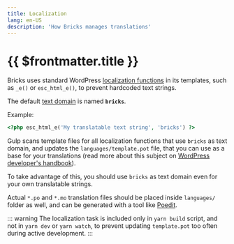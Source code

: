 ```yaml
---
title: Localization
lang: en-US
description: 'How Bricks manages translations'
---
```


# {{ $frontmatter.title }}

Bricks uses standard WordPress [localization functions](https://developer.wordpress.org/apis/handbook/internationalization/internationalization-functions/) in its templates, such as `_e()` or `esc_html_e()`, to prevent hardcoded text strings.

The default [text domain](https://developer.wordpress.org/themes/functionality/internationalization/#text-domain) is named **`bricks`**.

Example:

```php
<?php esc_html_e('My translatable text string', 'bricks') ?>
```

Gulp scans template files for all localization functions that use `bricks` as text domain, and updates the `languages/template.pot` file, that you can use as a base for your translations (read more about this subject on [WordPress developer's handbook](https://developer.wordpress.org/apis/handbook/internationalization/localization/)).

To take advantage of this, you should use `bricks` as text domain even for your own translatable strings.

Actual `*.po` and `*.mo` translation files should be placed inside `languages/` folder as well, and can be generated with a tool like [Poedit](https://poedit.net/).

::: warning
The localization task is included only in `yarn build` script, and not in `yarn dev` or `yarn watch`, to prevent updating `template.pot` too often during active development.
:::
